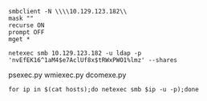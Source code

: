 ``` # Recursive GET
smbclient -N \\\\10.129.123.182\\
mask ""
recurse ON
prompt OFF
mget *
```

```
netexec smb 10.129.123.182 -u ldap -p 'nvEfEK16^1aM4$e7AclUf8x$tRWxPWO1%lmz' --shares
```

psexec.py
wmiexec.py
dcomexe.py

```
for ip in $(cat hosts);do netexec smb $ip -u -p);done
```